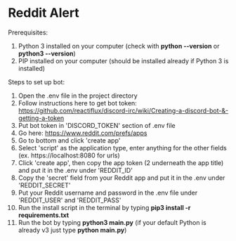 # Reddit Alert

Prerequisites:
1. Python 3 installed on your computer (check with **python --version** or **python3 --version**)
1. PIP installed on your computer (should be installed already if Python 3 is installed)

Steps to set up bot:

1. Open the .env file in the project directory
1. Follow instructions here to get bot token: https://github.com/reactiflux/discord-irc/wiki/Creating-a-discord-bot-&-getting-a-token
1. Put bot token in 'DISCORD_TOKEN' section of .env file
1. Go here: https://www.reddit.com/prefs/apps
1. Go to bottom and click 'create app'
1. Select 'script' as the application type, enter anything for the other fields (ex. https://localhost:8080 for urls)
1. Click 'create app', then copy the app token (2 underneath the app title) and put it in the .env under 'REDDIT_ID'
1. Copy the 'secret' field from your Reddit app and put it in the .env under 'REDDIT_SECRET'
1. Put your Reddit username and password in the .env file under 'REDDIT_USER' and 'REDDIT_PASS'
1. Run the install script in the terminal by typing **pip3 install -r requirements.txt**
1. Run the bot by typing **python3 main.py** (if your default Python is already v3 just type **python main.py**)
